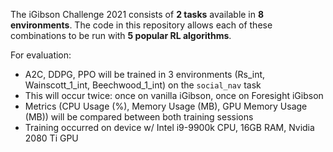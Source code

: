 The iGibson Challenge 2021 consists of **2 tasks** available in **8 environments**. The code in this repository allows
each of these combinations to be run with **5 popular RL algorithms**.

For evaluation:
* A2C, DDPG, PPO will be trained in 3 environments (Rs_int, Wainscott_1_int, Beechwood_1_int) on the `social_nav` task
* This will occur twice: once on vanilla iGibson, once on Foresight iGibson
* Metrics (CPU Usage (%), Memory Usage (MB), GPU Memory Usage (MB)) will be compared between both training sessions
* Training occurred on device w/ Intel i9-9900k CPU, 16GB RAM, Nvidia 2080 Ti GPU